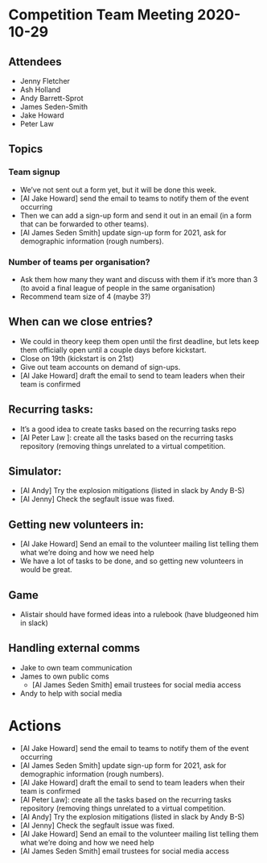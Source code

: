 # Competition Team Meeting 2020-10-29

## Attendees
- Jenny Fletcher
- Ash Holland
- Andy Barrett-Sprot
- James Seden-Smith
- Jake Howard
- Peter Law

## Topics
### Team signup
- We’ve not sent out a form yet, but it will be done this week.
- [AI Jake Howard] send the email to teams to notify them of the event occurring
- Then we can add a sign-up form and send it out in an email (in a form that can be forwarded to other teams).
- [AI James Seden Smith] update sign-up form for 2021, ask for demographic information (rough numbers).

### Number of teams per organisation?
- Ask them how many they want and discuss with them if it’s more than 3 (to avoid a final league of people in the same organisation)
- Recommend team size of 4 (maybe 3?)
## When can we close entries?
- We could in theory keep them open until the first deadline, but lets keep them officially open until a couple days before kickstart.
- Close on 19th (kickstart is on 21st)
- Give out team accounts on demand of sign-ups.
- [AI Jake Howard] draft the email to send to team leaders when their team is confirmed
## Recurring tasks:
- It’s a good idea to create tasks based on the recurring tasks repo
- [AI Peter Law ]: create all the tasks based on the recurring tasks repository (removing things unrelated to a virtual competition.
## Simulator:
- [AI Andy] Try the explosion mitigations (listed in slack by Andy B-S)
- [AI Jenny]  Check the segfault issue was fixed.
## Getting new volunteers in:
- [AI Jake Howard] Send an email to the volunteer mailing list telling them what we’re doing and how we need help
- We have a lot of tasks to be done, and so getting new volunteers in would be great.
## Game
- Alistair should have formed ideas into a rulebook (have bludgeoned him in slack)
## Handling external comms
- Jake to own team communication
- James to own public coms
  - [AI James Seden Smith] email trustees for social media access
- Andy to help with social media

# Actions
- [AI Jake Howard] send the email to teams to notify them of the event occurring
- [AI James Seden Smith] update sign-up form for 2021, ask for demographic information (rough numbers).
- [AI Jake Howard] draft the email to send to team leaders when their team is confirmed
- [AI Peter Law]: create all the tasks based on the recurring tasks repository (removing things unrelated to a virtual competition.
- [AI Andy] Try the explosion mitigations (listed in slack by Andy B-S)
- [AI Jenny]  Check the segfault issue was fixed.
- [AI Jake Howard] Send an email to the volunteer mailing list telling them what we’re doing and how we need help
- [AI James Seden Smith] email trustees for social media access
